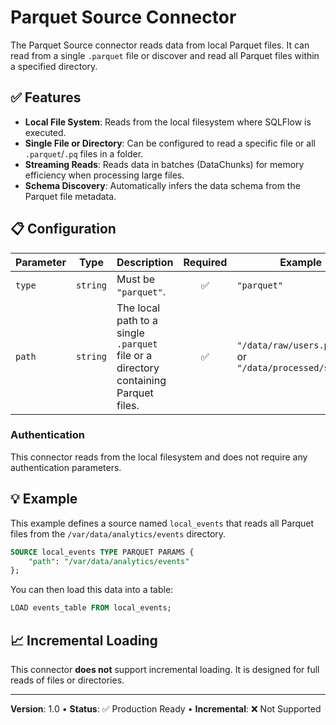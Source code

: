 # Parquet Source Connector

The Parquet Source connector reads data from local Parquet files. It can read from a single `.parquet` file or discover and read all Parquet files within a specified directory.

## ✅ Features

- **Local File System**: Reads from the local filesystem where SQLFlow is executed.
- **Single File or Directory**: Can be configured to read a specific file or all `.parquet`/`.pq` files in a folder.
- **Streaming Reads**: Reads data in batches (DataChunks) for memory efficiency when processing large files.
- **Schema Discovery**: Automatically infers the data schema from the Parquet file metadata.

## 📋 Configuration

| Parameter | Type | Description | Required | Example |
|---|---|---|:---:|---|
| `type` | `string` | Must be `"parquet"`. | ✅ | `"parquet"` |
| `path` | `string` | The local path to a single `.parquet` file or a directory containing Parquet files. | ✅ | `"/data/raw/users.parquet"` or `"/data/processed/sales/"`|

### Authentication
This connector reads from the local filesystem and does not require any authentication parameters.

## 💡 Example

This example defines a source named `local_events` that reads all Parquet files from the `/var/data/analytics/events` directory.

```sql
SOURCE local_events TYPE PARQUET PARAMS {
    "path": "/var/data/analytics/events"
};
```

You can then load this data into a table:
```sql
LOAD events_table FROM local_events;
```

## 📈 Incremental Loading

This connector **does not** support incremental loading. It is designed for full reads of files or directories.

---
**Version**: 1.0 • **Status**: ✅ Production Ready • **Incremental**: ❌ Not Supported 